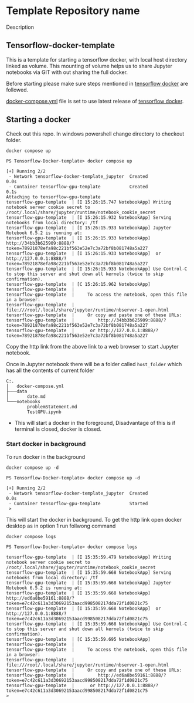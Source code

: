 # Template Repository name

Description

## Tensorflow-docker-template
This is a template for starting a tensorflow docker, with local host directory linked as volume.
This mounting of volume helps us to share Jupyter notebooks via GIT with out sharing the full docker.

Before starting please make sure steps mentioned in  [tensorflow docker](https://www.tensorflow.org/install/docker) are followed.


[docker-compose.yml](docker-compose.yml) file is set to use latest release of [tensorflow docker](https://hub.docker.com/r/tensorflow/tensorflow/).  


## Starting a docker
Check out this repo. In windows powershell change directory to checkout folder.

```
docker compose up
```

```console
PS Tensorflow-Docker-template> docker compose up

[+] Running 2/2
 - Network tensorflow-docker-template_jupyter  Created                                                             0.0s
 - Container tensorflow-gpu-template           Created                                                             0.1s
Attaching to tensorflow-gpu-template
tensorflow-gpu-template  | [I 15:26:15.747 NotebookApp] Writing notebook server cookie secret to /root/.local/share/jupyter/runtime/notebook_cookie_secret
tensorflow-gpu-template  | [I 15:26:15.932 NotebookApp] Serving notebooks from local directory: /tf
tensorflow-gpu-template  | [I 15:26:15.933 NotebookApp] Jupyter Notebook 6.5.2 is running at:
tensorflow-gpu-template  | [I 15:26:15.933 NotebookApp] http://34bb3b625909:8888/?token=78921878efa98c221bf563e52e7c3a72bf8b081748a5a227
tensorflow-gpu-template  | [I 15:26:15.933 NotebookApp]  or http://127.0.0.1:8888/?token=78921878efa98c221bf563e52e7c3a72bf8b081748a5a227
tensorflow-gpu-template  | [I 15:26:15.933 NotebookApp] Use Control-C to stop this server and shut down all kernels (twice to skip confirmation).
tensorflow-gpu-template  | [C 15:26:15.962 NotebookApp]
tensorflow-gpu-template  |
tensorflow-gpu-template  |     To access the notebook, open this file in a browser:
tensorflow-gpu-template  |         file:///root/.local/share/jupyter/runtime/nbserver-1-open.html
tensorflow-gpu-template  |     Or copy and paste one of these URLs:
tensorflow-gpu-template  |         http://34bb3b625909:8888/?token=78921878efa98c221bf563e52e7c3a72bf8b081748a5a227
tensorflow-gpu-template  |      or http://127.0.0.1:8888/?token=78921878efa98c221bf563e52e7c3a72bf8b081748a5a227
```
Copy the http link from the above link to a web browser to start Jupyter notebook.

Once in Jupyter notebook there will be a folder called `host_folder` which has all the contents of current folder 
```
C:.
│   docker-compose.yml
├───data
│       date.md
└───notebooks
        problemStatement.md
        TestGPU.ipynb
```

* This will start a docker in the foreground, Disadvantage of this is if terminal is closed, docker is closed. 

### Start docker in background

To run docker in the background

```
docker compose up -d
```

```console
PS Tensorflow-Docker-template> docker compose up -d

[+] Running 2/2
 - Network tensorflow-docker-template_jupyter  Created                                                             0.0s
 - Container tensorflow-gpu-template           Started
 >
```
This will start the docker in background. To get the http link open docker desktop as in option 1 run follwong command
```
docker compose logs
```

```console
PS Tensorflow-Docker-template> docker compose logs

tensorflow-gpu-template  | [I 15:35:59.479 NotebookApp] Writing notebook server cookie secret to /root/.local/share/jupyter/runtime/notebook_cookie_secret
tensorflow-gpu-template  | [I 15:35:59.668 NotebookApp] Serving notebooks from local directory: /tf
tensorflow-gpu-template  | [I 15:35:59.668 NotebookApp] Jupyter Notebook 6.5.2 is running at:
tensorflow-gpu-template  | [I 15:35:59.668 NotebookApp] http://ed6a8be59161:8888/?token=e7c42c611a3d30692153aacd998508217dda72f1d0821c75
tensorflow-gpu-template  | [I 15:35:59.668 NotebookApp]  or http://127.0.0.1:8888/?token=e7c42c611a3d30692153aacd998508217dda72f1d0821c75
tensorflow-gpu-template  | [I 15:35:59.668 NotebookApp] Use Control-C to stop this server and shut down all kernels (twice to skip confirmation).
tensorflow-gpu-template  | [C 15:35:59.695 NotebookApp]
tensorflow-gpu-template  |
tensorflow-gpu-template  |     To access the notebook, open this file in a browser:
tensorflow-gpu-template  |         file:///root/.local/share/jupyter/runtime/nbserver-1-open.html
tensorflow-gpu-template  |     Or copy and paste one of these URLs:
tensorflow-gpu-template  |         http://ed6a8be59161:8888/?token=e7c42c611a3d30692153aacd998508217dda72f1d0821c75
tensorflow-gpu-template  |      or http://127.0.0.1:8888/?token=e7c42c611a3d30692153aacd998508217dda72f1d0821c75
>
```
